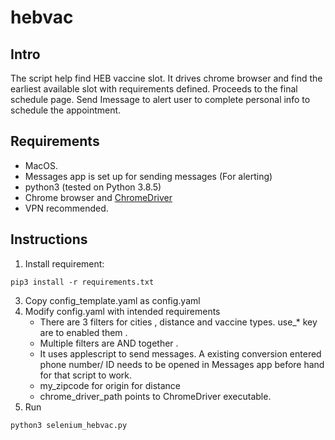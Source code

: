 # hebvac

## Intro
The script help find HEB vaccine slot. It drives chrome browser and find the earliest available slot with requirements defined. Proceeds to the final schedule page. Send Imessage to alert user to complete personal info to schedule the appointment.


## Requirements 
- MacOS.
- Messages app is set up for sending messages (For alerting)
- python3 (tested on Python 3.8.5)
- Chrome browser and [ChromeDriver](https://chromedriver.chromium.org/downloads)
- VPN recommended. 

## Instructions 
1. Install requirement:
```
pip3 install -r requirements.txt
```

3. Copy config_template.yaml  as config.yaml
4. Modify config.yaml with intended requirements 
    - There are 3 filters for cities , distance and vaccine types. use_* key are to enabled them . 
    - Multiple filters are AND together . 
    - It uses applescript to send messages. A existing conversion entered phone number/ ID needs to be opened in Messages app before hand for that script to work. 
    - my_zipcode for origin for distance 
    - chrome_driver_path points to ChromeDriver executable.
5. Run
```
python3 selenium_hebvac.py
```